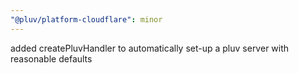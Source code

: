 ```yaml
---
"@pluv/platform-cloudflare": minor
---
```


added createPluvHandler to automatically set-up a pluv server with reasonable defaults

